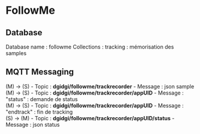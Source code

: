 # FollowMe
## Database
Database name : followme
Collections : 
tracking : mémorisation des samples
## MQTT Messaging
(M) -> (S) - Topic : **dgidgi/followme/trackrecorder** - Message : json sample   
(M) -> (S) - Topic : **dgidgi/followme/trackrecorder/appUID**  - Message : "status" : demande de status   
(M) -> (S) - Topic : **dgidgi/followme/trackrecorder/appUID**  - Message : "endtrack" : fin de tracking  
(S) -> (M) - Topic : **dgidgi/followme/trackrecorder/appUID/status**  - Message : json status   
